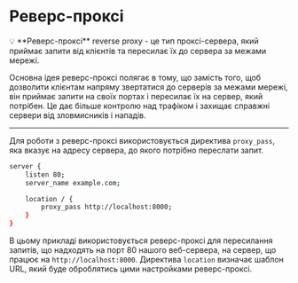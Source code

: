 # Реверс-проксі

<aside>
💡 **Реверс-проксі** reverse proxy - це тип проксі-сервера, який приймає запити від клієнтів та пересилає їх до сервера за межами мережі.

</aside>

Основна ідея реверс-проксі полягає в тому, що замість того, щоб дозволити клієнтам напряму звертатися до серверів за межами мережі, він приймає запити на своїх портах і пересилає їх на сервер, який потрібен. Це дає більше контролю над трафіком і захищає справжні сервери від зловмисників і нападів.

---

Для роботи з реверс-проксі використовується директива `proxy_pass`, яка вказує на адресу сервера, до якого потрібно переслати запит.

```bash
server {
    listen 80;
    server_name example.com;

    location / {
        proxy_pass http://localhost:8000;
    }
}
```

В цьому прикладі використовується реверс-проксі для пересилання запитів, що надходять на порт 80 нашого веб-сервера, на сервер, що працює на `http://localhost:8000`. Директива `location` визначає шаблон URL, який буде оброблятись цими настройками реверс-проксі.